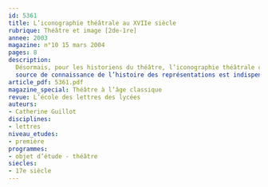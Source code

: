 ```yaml
---
id: 5361
title: L’iconographie théâtrale au XVIIe siècle
rubrique: Théâtre et image [2de-1re] 
annee: 2003
magazine: n°10 15 mars 2004
pages: 8
description: 
  Désormais, pour les historiens du théâtre, l’iconographie théâtrale constitue un champ d’investigation, et l’utilisation de l’image comme
  source de connaissance de l’histoire des représentations est indispensable : le document visuel ayant en effet pour spécificité de rendre visible la représentation, l’« iconicité » de la scène, sa spatialité, les gestes des acteurs et les mouvements scéniques. L’exploitation iconographique de certaines illustrations de livres renseigne sur l’histoire du jeu dramatique, du décor, l’utilisation de la musique et de la machine au cours du spectacle, la mise en scène d’un moment précis de l’action du texte pris pour référence.
article_pdf: 5361.pdf
magazine_special: Théâtre à l’âge classique
revue: L’école des lettres des lycées
auteurs:
- Catherine Guillot
disciplines:
- lettres
niveau_etudes:
- première
programmes:
- objet d’étude - théâtre
siecles:
- 17e siècle
---
```

